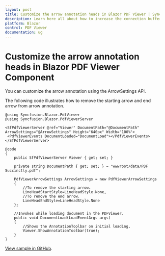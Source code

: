 ```yaml
---
layout: post
title: Customize the arrow annotation heads in Blazor PDF Viewer | Syncfusion
description: Learn here all about how to increase the connection buffer size in Syncfusion Blazor PDF Viewer component and more.
platform: Blazor
control: PDF Viewer
documentation: ug
---
```


# Customize the arrow annotation heads in Blazor PDF Viewer Component

You can customize the arrow annotation using the ArrowSettings API.

The following code illustrates how to remove the starting arrow and end arrow from arrow annotation.

```cshtml
@using Syncfusion.Blazor.PdfViewer
@using Syncfusion.Blazor.PdfViewerServer

<SfPdfViewerServer @ref="Viewer" DocumentPath="@DocumentPath" ArrowSettings="@ArrowSettings" Height="640px" Width="100%">
 <PdfViewerEvents DocumentLoaded="DocumentLoad"></PdfViewerEvents>
</SfPdfViewerServer>

@code
{
    public SfPdfViewerServer Viewer { get; set; }

    private string DocumentPath { get; set; } = "wwwroot/data/PDF Succinctly.pdf";

    PdfViewerArrowSettings ArrowSettings = new PdfViewerArrowSettings 
    { 
        //To remove the starting arrow.
        LineHeadStartStyle=LineHeadStyle.None,
        //To remove the end arrow.
        LineHeadEndStyle=LineHeadStyle.None
    };

    //Invokes while loading document in the PDFViewer. 
    public void DocumentLoad(LoadEventArgs args)
    {
        //Shows the AnnotationToolbar on initial loading.
        Viewer.ShowAnnotationToolbar(true);        
    }
}
```

[View sample in GitHub](https://github.com/SyncfusionExamples/blazor-pdf-viewer-examples/tree/master/Annotations/Customize%20Arrow%20Annotation%20Heads).
